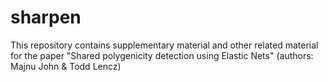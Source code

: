 # sharpen

This repository contains supplementary material and other related material for the paper "Shared polygenicity detection using Elastic Nets" (authors: Majnu John & Todd Lencz)
